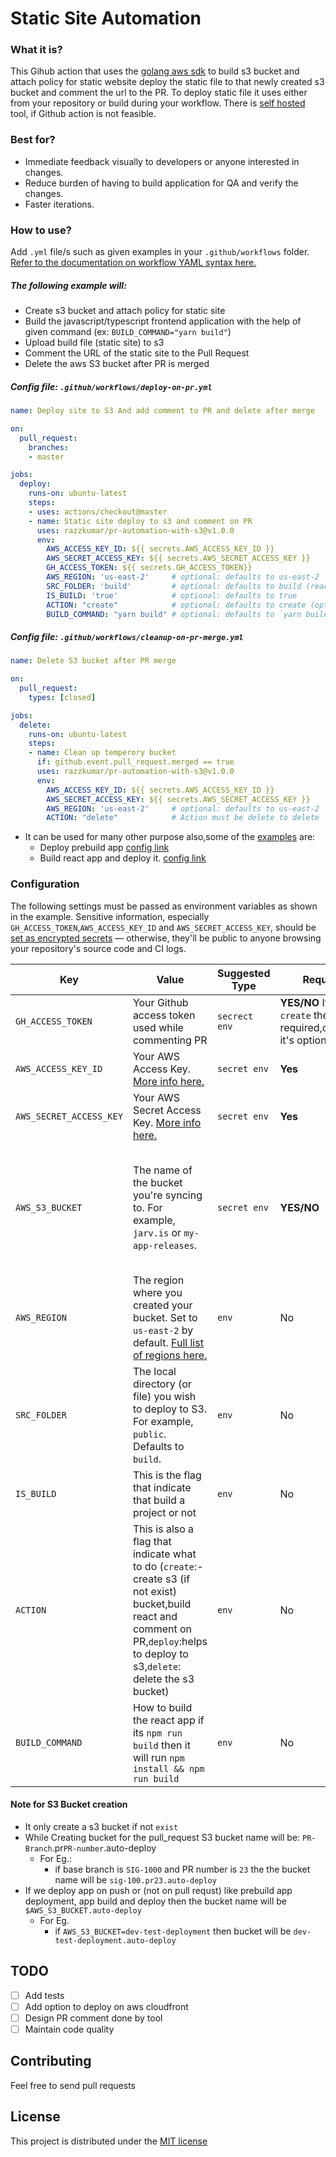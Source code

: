 # Static Site Automation

### What it is?
This Gihub action that uses the [golang aws sdk](https://aws.amazon.com/sdk-for-go/) to build s3 bucket and attach policy
for static website deploy the static file to that newly created s3 bucket and
comment the url to the PR. To deploy static file it uses either from your
repository or build during your workflow. There is [self hosted](https://github.com/razzkumar/frontend-PR-automation) tool, if Github
action is not feasible.


### Best for?
   - Immediate feedback visually to developers or anyone interested in changes.
   - Reduce burden of having to build application for QA and verify the changes.
   - Faster iterations.

### How to use?

Add `.yml` file/s such as given examples in your `.github/workflows` folder. [Refer to the documentation on workflow YAML syntax here.](https://help.github.com/en/articles/workflow-syntax-for-github-actions)

##### The following example will:
   - Create s3 bucket and attach policy for static site
   - Build the javascript/typescript frontend application with the help of
     given command (ex: `BUILD_COMMAND="yarn build"`)
   - Upload build file (static site) to s3
   - Comment the URL of the static site to the Pull Request
   - Delete the aws S3 bucket after PR is merged

##### Config file: `.github/workflows/deploy-on-pr.yml`

```yaml
name: Deploy site to S3 And add comment to PR and delete after merge

on:
  pull_request:
    branches:
    - master

jobs:
  deploy:
    runs-on: ubuntu-latest
    steps:
    - uses: actions/checkout@master
    - name: Static site deploy to s3 and comment on PR
      uses: razzkumar/pr-automation-with-s3@v1.0.0
      env:
        AWS_ACCESS_KEY_ID: ${{ secrets.AWS_ACCESS_KEY_ID }}
        AWS_SECRET_ACCESS_KEY: ${{ secrets.AWS_SECRET_ACCESS_KEY }}
        GH_ACCESS_TOKEN: ${{ secrets.GH_ACCESS_TOKEN}}
        AWS_REGION: 'us-east-2'     # optional: defaults to us-east-2
        SRC_FOLDER: 'build'         # optional: defaults to build (react app)
        IS_BUILD: 'true'            # optional: defaults to true
        ACTION: "create"            # optional: defaults to create (option:create,delete and deploy)
        BUILD_COMMAND: "yarn build" # optional: defaults to `yarn build`
```


##### Config file: `.github/workflows/cleanup-on-pr-merge.yml`

```yaml
name: Delete S3 bucket after PR merge

on:
  pull_request:
    types: [closed]

jobs:
  delete:
    runs-on: ubuntu-latest
    steps:
    - name: Clean up temperory bucket
      if: github.event.pull_request.merged == true
      uses: razzkumar/pr-automation-with-s3@v1.0.0
      env:
        AWS_ACCESS_KEY_ID: ${{ secrets.AWS_ACCESS_KEY_ID }}
        AWS_SECRET_ACCESS_KEY: ${{ secrets.AWS_SECRET_ACCESS_KEY }}
        AWS_REGION: 'us-east-2'     # optional: defaults to us-east-2
        ACTION: "delete"            # Action must be delete to delete

```

- It can be used for many other purpose also,some of the [examples](https://github.com/razzkumar/pr-automation-with-s3/blob/master/examples/deploy-pre-build-site.yml) are:
  - Deploy prebuild app [config link](https://github.com/razzkumar/pr-automation-with-s3/blob/master/examples)
  - Build react app and deploy it. [config link](https://github.com/razzkumar/pr-automation-with-s3/blob/master/examples/build-and-deploy-react-app.yml)

### Configuration

The following settings must be passed as environment variables as shown in the example. Sensitive information, especially `GH_ACCESS_TOKEN`,`AWS_ACCESS_KEY_ID` and `AWS_SECRET_ACCESS_KEY`, should be [set as encrypted secrets](https://help.github.com/en/articles/virtual-environments-for-github-actions#creating-and-using-secrets-encrypted-variables) — otherwise, they'll be public to anyone browsing your repository's source code and CI logs.

| Key                     | Value                                                                                                                                                                                                                       | Suggested Type | Required                                                                  | Default                                                                                                                  |
| -------------           | -------------                                                                                                                                                                                                               | -------------  | -------------                                                             | -------------                                                                                                            |
| `GH_ACCESS_TOKEN`       | Your Github access token used while commenting PR                                                                                                                                                                           | `secrect env`  | **YES/NO** If `ACTION: create` then it's required,otherwise it's optional | NA                                                                                                                       |
| `AWS_ACCESS_KEY_ID`     | Your AWS Access Key. [More info here.](https://docs.aws.amazon.com/general/latest/gr/managing-aws-access-keys.html)                                                                                                         | `secret env`   | **Yes**                                                                   | N/A                                                                                                                      |
| `AWS_SECRET_ACCESS_KEY` | Your AWS Secret Access Key. [More info here.](https://docs.aws.amazon.com/general/latest/gr/managing-aws-access-keys.html)                                                                                                  | `secret env`   | **Yes**                                                                   | N/A                                                                                                                      |
| `AWS_S3_BUCKET`         | The name of the bucket you're syncing to. For example, `jarv.is` or `my-app-releases`.                                                                                                                                      | `secret env`   | **YES/NO**                                                                | - If running on PR it will genereat by tool `PR-Branch`.pr`PR-number`.auto-deploy - In the case of depoyment it required |
| `AWS_REGION`            | The region where you created your bucket. Set to `us-east-2` by default. [Full list of regions here.](https://docs.aws.amazon.com/AWSEC2/latest/UserGuide/using-regions-availability-zones.html#concepts-available-regions) | `env`          | No                                                                        | `us-east-2`                                                                                                              |
| `SRC_FOLDER`            | The local directory (or file) you wish to deploy to S3. For example, `public`. Defaults to `build`.                                                                                                                         | `env`          | No                                                                        | `build` (based on react app)                                                                                             |
| `IS_BUILD`              | This is the flag that indicate that build a project or not                                                                                                                                                                  | `env`          | No                                                                        | `true` (It will run `yarn && yarn build` by default)                                                                     |
| `ACTION`                | This is also a flag that indicate what to do (`create`:-create s3 (if not exist) bucket,build react and comment on PR,`deploy`:helps to deploy to s3,`delete`: delete the s3 bucket)                                        | `env`          | No                                                                        | `create` (It will create s3 (if not exist),built the app, deploy to s3 and comment URL to PR`)                           |
| `BUILD_COMMAND`         | How to build the react app if its `npm run build` then it will run `npm install && npm run build`                                                                                                                           | `env`          | No                                                                        | `yarn build` (It will run `yarn && yarn build` by default)                                                               |


#### Note for S3 Bucket creation
 - It only create a s3 bucket if not `exist`
 - While Creating bucket for the pull_request S3 bucket name will be: `PR-Branch`.pr`PR-number`.auto-deploy
    - For Eg.:
      - if  base branch is `SIG-1000` and PR number is `23` the the bucket name will be `sig-100.pr23.auto-deploy`
 - If we deploy app on push or (not on pull requst) like prebuild app deployment, app build and deploy then the bucket name will be `$AWS_S3_BUCKET.auto-deploy`
    - For Eg.
      - if `AWS_S3_BUCKET=dev-test-deployment` then bucket will be `dev-test-deployment.auto-deploy`

## TODO
 - [ ] Add tests
 - [ ] Add option to deploy on aws cloudfront
 - [ ] Design PR comment done by tool
 - [ ] Maintain code quality

## Contributing
  Feel free to send pull requests

## License
This project is distributed under the [MIT license](LICENSE.md)
